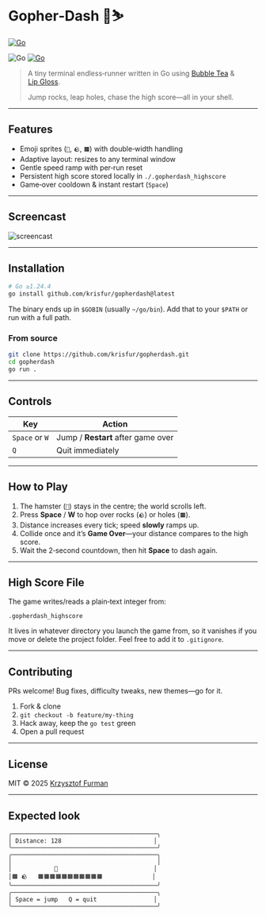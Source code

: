 # Gopher‑Dash 🐹⛷️

[![Go](https://github.com/krisfur/gopherdash/actions/workflows/go.yml/badge.svg)](https://github.com/krisfur/gopherdash/actions/workflows/go.yml)

![Go](https://img.shields.io/badge/Go-00ADD8?style=flat&logo=go&logoColor=white)    [![Go](https://img.shields.io/badge/Go-1.24.4-blue)](https://go.dev/)

> A tiny terminal endless‑runner written in Go using [Bubble Tea](https://github.com/charmbracelet/bubbletea) & [Lip Gloss](https://github.com/charmbracelet/lipgloss).
>
> Jump rocks, leap holes, chase the high score—all in your shell.

---

## Features

* Emoji sprites (`🐹`, `🪨`, `🟫`) with double‑width handling
* Adaptive layout: resizes to any terminal window
* Gentle speed ramp with per‑run reset
* Persistent high score stored locally in `./.gopherdash_highscore`
* Game‑over cooldown & instant restart (`Space`)

---

## Screencast

![screencast](screencast.gif)

---

## Installation

```bash
# Go ≥1.24.4
go install github.com/krisfur/gopherdash@latest
```

The binary ends up in `$GOBIN` (usually `~/go/bin`). Add that to your `$PATH` or run with a full path.

### From source

```bash
git clone https://github.com/krisfur/gopherdash.git
cd gopherdash
go run .
```

---

## Controls

| Key            | Action                             |
| -------------- | ---------------------------------- |
| `Space` or `W` | Jump / **Restart** after game over |
| `Q`            | Quit immediately                   |

---

## How to Play

1. The hamster (`🐹`) stays in the centre; the world scrolls left.
2. Press **Space** / **W** to hop over rocks (`🪨`) or holes (`🟫`).
3. Distance increases every tick; speed **slowly** ramps up.
4. Collide once and it’s **Game Over**—your distance compares to the high score.
5. Wait the 2‑second countdown, then hit **Space** to dash again.

---

## High Score File

The game writes/reads a plain‑text integer from:

```
.gopherdash_highscore
```

It lives in whatever directory you launch the game from, so it vanishes if you move or delete the project folder. Feel free to add it to `.gitignore`.

---

## Contributing

PRs welcome! Bug fixes, difficulty tweaks, new themes—go for it.

1. Fork & clone
2. `git checkout -b feature/my‑thing`
3. Hack away, keep the `go test` green
4. Open a pull request

---

## License

MIT © 2025 [Krzysztof Furman](https://www.kfurman.dev)

---

## Expected look


```
╭─────────────────────────────────────────╮
│ Distance: 128                          │
╰─────────────────────────────────────────╯
╭─────────────────────────────────────────╮
│                                         │
│            🐹                           │
│🟫 🪨   🟫🟫🟫🟫🟫🟫🟫🟫🟫🟫🟫              │
╰─────────────────────────────────────────╯
╭─────────────────────────────────────────╮
│ Space = jump   Q = quit                │
╰─────────────────────────────────────────╯
```
